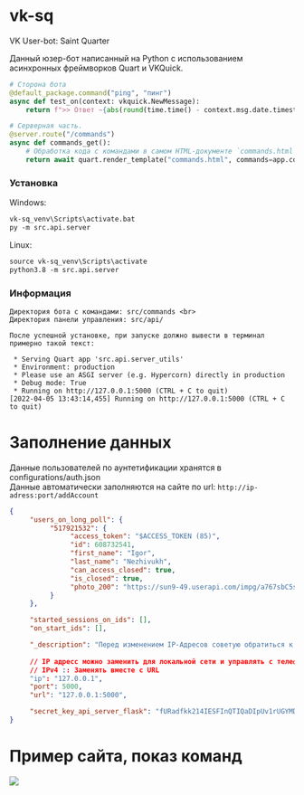 # vk-sq
VK User-bot: Saint Quarter

Данный юзер-бот написанный на Python с использованием асинхронных фреймворков Quart и VKQuick.

```python
# Сторона бота
@default_package.command("ping", "пинг")
async def test_on(context: vkquick.NewMessage):
    return f">> Ответ ~{abs(round(time.time() - context.msg.date.timestamp(), 5))} <3"

# Серверная часть. 
@server.route("/commands")
async def commands_get():
    # Обработка кода с командами в самом HTML-документе `commands.html`
    return await quart.render_template("commands.html", commands=app.commands)
```

### Установка
Windows:
```markdown
vk-sq_venv\Scripts\activate.bat
py -m src.api.server
```

Linux:

```markdown
source vk-sq_venv\Scripts\activate
python3.8 -m src.api.server
```

### Информация
```
Директория бота с командами: src/commands <br>
Директория панели управления: src/api/

После успешной установке, при запуске должно вывести в терминал примерно такой текст:

 * Serving Quart app 'src.api.server_utils'
 * Environment: production
 * Please use an ASGI server (e.g. Hypercorn) directly in production
 * Debug mode: True
 * Running on http://127.0.0.1:5000 (CTRL + C to quit)
[2022-04-05 13:43:14,455] Running on http://127.0.0.1:5000 (CTRL + C to quit)

```


# Заполнение данных
Данные пользователей по аунтетификации хранятся в configurations/auth.json <br>
Данные автоматически заполняются на сайте по url: `http://ip-adress:port/addAccount`
```json
{
     "users_on_long_poll": {
          "517921532": {
               "access_token": "$ACCESS_TOKEN (85)",
               "id": 608732541,
               "first_name": "Igor",
               "last_name": "Nezhivukh",
               "can_access_closed": true,
               "is_closed": true,
               "photo_200": "https://sun9-49.userapi.com/impg/a767sbC5sJS001aXhj82cN3z9OFnyG5U4c07XQ/AZdwEA_O3hc.jpg?size=1458x1458&quality=96&sign=a2e30c9fd5243ceef24bee0d4d28bfb1&type=album"
          }
     },

     "started_sessions_on_ids": [],
     "on_start_ids": [],

     "_description": "Перед изменением IP-Адресов советую обратиться к человеку, который знает что к чему и на какой хост.",
    
     // IP адресс можно заменить для локальной сети и управлять с телефона
     // IPv4 :: Заменять вместе с URL
     "ip": "127.0.0.1",
     "port": 5000,
     "url": "127.0.0.1:5000", 

     "secret_key_api_server_flask": "fURadfkk214IESFInQTIQaDIpUv1rUGYMDZJCSk7b0Lv6nD3Uuiz2sEq7TOSWo"
}
```

# Пример сайта, показ команд
<img src="https://psv4.userapi.com/c236331/u608732541/docs/d55/75d4dda6d541/Snimok_ekrana_2022-04-05_132609.png?extra=lz3im147-tFDKyhSUQ5lNkVeLpQRXPZ6kCOHA2X2VNzpQwMlW_0ufsI4uk3bJVJKscHB1i9Rq8a3bBPdF8Ny4foJjm_FwBZ_aMVGD5nRvF9k-S-qxc_OqQ2B8dB2z_YjzVk8RdusiTYvH7hul675Z-1F">
